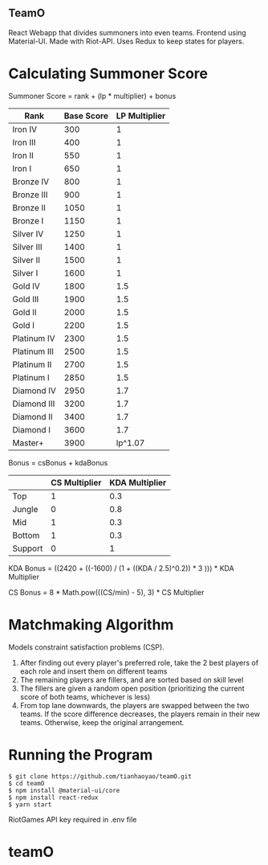 
## TeamO

React Webapp that divides summoners into even teams. Frontend using Material-UI. Made with Riot-API. Uses Redux to keep states for players.

# Calculating Summoner Score

Summoner Score = rank + (lp * multiplier) + bonus

| Rank         | Base Score | LP Multiplier |
|--------------|------------|---------------|
| Iron IV      | 300        | 1             |
| Iron III     | 400        | 1             |
| Iron II      | 550        | 1             |
| Iron I       | 650        | 1             |
| Bronze IV    | 800        | 1             |
| Bronze III   | 900        | 1             |
| Bronze II    | 1050       | 1             |
| Bronze I     | 1150       | 1             |
| Silver IV    | 1250       | 1             |
| Silver III   | 1400       | 1             |
| Silver II    | 1500       | 1             |
| Silver I     | 1600       | 1             |
| Gold IV      | 1800       | 1.5           |
| Gold III     | 1900       | 1.5           |
| Gold II      | 2000       | 1.5           |
| Gold I       | 2200       | 1.5           |
| Platinum IV  | 2300       | 1.5           |
| Platinum III | 2500       | 1.5           |
| Platinum II  | 2700       | 1.5           |
| Platinum I   | 2850       | 1.5           |
| Diamond IV   | 2950       | 1.7           |
| Diamond III  | 3200       | 1.7           |
| Diamond II   | 3400       | 1.7           |
| Diamond I    | 3600       | 1.7           |
| Master+      | 3900       | lp^1.07       |

Bonus = csBonus + kdaBonus

|              | CS Multiplier | KDA Multiplier |
|--------------|---------------|----------------|
| Top          | 1             | 0.3            |
| Jungle       | 0             | 0.8            |
| Mid          | 1             | 0.3            |
| Bottom       | 1             | 0.3            |
| Support      | 0             | 1              |

KDA Bonus = ((2420 + ((-1600) / (1 + ((KDA / 2.5)^0.2)) * 3 ))) * KDA Multiplier

CS Bonus = 8 * Math.pow(((CS/min) - 5), 3) * CS Multiplier

# Matchmaking Algorithm

Models constraint satisfaction problems (CSP).

1. After finding out every player's preferred role, take the 2 best players of each role and insert them on different teams
2. The remaining players are fillers, and are sorted based on skill level
3. The fillers are given a random open position (prioritizing the current score of both teams, whichever is less)
4. From top lane downwards, the players are swapped between the two teams. If the score difference decreases, the players remain in their new teams. Otherwise, keep the original arrangement.

# Running the Program

```
$ git clone https://github.com/tianhaoyao/teamO.git
$ cd teamO
$ npm install @material-ui/core
$ npm install react-redux
$ yarn start
```
RiotGames API key required in .env file

# teamO
